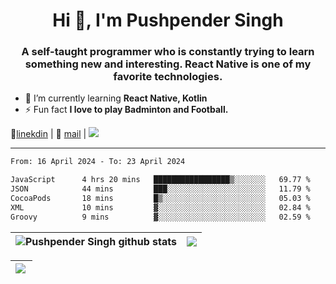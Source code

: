 <h1 align="center">Hi 👋, I'm Pushpender Singh</h1>
<h3 align="center">A self-taught programmer who is constantly trying to learn something new and interesting. React Native is one of my favorite technologies.</h3>

- 🌱 I’m currently learning **React Native, Kotlin**
- ⚡ Fun fact **I love to play Badminton and Football.**

👔[linekdin](https://www.linkedin.com/in/pushpender-singh-240061202/) | 📧 [mail](mailto:pushpendersingh694@gmail.com) | 
<a href="https://github.com/pushpender-singh-ap/pushpender-singh-ap">
    <img src="https://komarev.com/ghpvc/?username=pushpender-singh-ap&style=for-the-badge">
</a>


---

<!--START_SECTION:waka-->

```txt
From: 16 April 2024 - To: 23 April 2024

JavaScript      4 hrs 20 mins   █████████████████▒░░░░░░░   69.77 %
JSON            44 mins         ███░░░░░░░░░░░░░░░░░░░░░░   11.79 %
CocoaPods       18 mins         █▒░░░░░░░░░░░░░░░░░░░░░░░   05.03 %
XML             10 mins         ▓░░░░░░░░░░░░░░░░░░░░░░░░   02.84 %
Groovy          9 mins          ▓░░░░░░░░░░░░░░░░░░░░░░░░   02.59 %
```

<!--END_SECTION:waka-->


| <a><img align="center" src="https://github-readme-stats-iota-ecru-15.vercel.app/api?username=pushpender-singh-ap&show_icons=true&include_all_commits=true&theme=buefy&hide_border=true" alt="Pushpender Singh github stats" /></a> | <a><img align="center" src="https://github-readme-stats-iota-ecru-15.vercel.app/api/top-langs/?username=pushpender-singh-ap&layout=compact&theme=buefy&hide_border=true" /></a> |
| ------------- | ------------- |

| <a> <img align="left" src="https://github-readme-streak-stats.herokuapp.com/?user=pushpender-singh-ap" /></br> </a> |
| ------------- |
